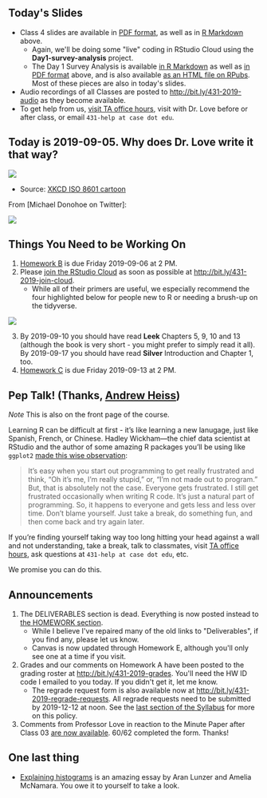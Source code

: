 ## Today's Slides

- Class 4 slides are available in [PDF format](https://github.com/THOMASELOVE/2019-431/blob/master/CLASSES/CLASS04/431_class-04-slides_2019.pdf), as well as in [R Markdown](https://github.com/THOMASELOVE/2019-431/blob/master/CLASSES/CLASS04/431_class-04-slides_2019.Rmd) above. 
    - Again, we'll be doing some "live" coding in RStudio Cloud using the **Day1-survey-analysis** project.
    - The Day 1 Survey Analysis is available [in R Markdown](https://github.com/THOMASELOVE/2019-431/blob/master/CLASSES/CLASS04/431_class-04_day1_survey_analyses.Rmd) as well as [in PDF format](https://github.com/THOMASELOVE/2019-431/blob/master/CLASSES/CLASS04/431_class-04_day1_survey_analyses.pdf) above, and is also available [as an HTML file on RPubs](http://rpubs.com/TELOVE/day1-survey-431-2019). Most of these pieces are also in today's slides.
- Audio recordings of all Classes are posted to http://bit.ly/431-2019-audio as they become available.
- To get help from us, [visit TA office hours](https://github.com/THOMASELOVE/2019-431/blob/master/calendar.md#ta-office-hours), visit with Dr. Love before or after class, or email `431-help at case dot edu`.

## Today is 2019-09-05. Why does Dr. Love write it that way?

![](https://imgs.xkcd.com/comics/iso_8601.png)

- Source: [XKCD ISO 8601 cartoon](https://xkcd.com/1179/)

From [Michael Donohoe on Twitter]:

![](https://github.com/THOMASELOVE/2019-431/blob/master/CLASSES/CLASS04/images/donohoe_dates_map.PNG)


## Things You Need to be Working On

1. [Homework B](https://github.com/THOMASELOVE/2019-431/tree/master/HOMEWORK/B) is due Friday 2019-09-06 at 2 PM.
2. Please [join the RStudio Cloud](http://bit.ly/431-2019-join-cloud) as soon as possible at http://bit.ly/431-2019-join-cloud.
    - While all of their primers are useful, we especially recommend the four highlighted below for people new to R or needing a brush-up on the tidyverse.

![](https://github.com/THOMASELOVE/2019-431/blob/master/CLASSES/CLASS04/images/rstudiocloud_primers.png)

3. By 2019-09-10 you should have read **Leek** Chapters 5, 9, 10 and 13 (although the book is very short - you might prefer to simply read it all). By 2019-09-17 you should have read **Silver** Introduction and Chapter 1, too.
4. [Homework C](https://github.com/THOMASELOVE/2019-431/tree/master/HOMEWORK/C) is due Friday 2019-09-13 at 2 PM.

## Pep Talk! (Thanks, [Andrew Heiss](https://evalf19.classes.andrewheiss.com/syllabus/#pep-talk))

*Note* This is also on the front page of the course.

Learning R can be difficult at first - it’s like learning a new lanugage, just like Spanish, French, or Chinese. Hadley Wickham—the chief data scientist at RStudio and the author of some amazing R packages you’ll be using like `ggplot2` [made this wise observation](https://r-posts.com/advice-to-young-and-old-programmers-a-conversation-with-hadley-wickham/):

> It’s easy when you start out programming to get really frustrated and think, “Oh it’s me, I’m really stupid,” or, “I’m not made out to program.” But, that is absolutely not the case. Everyone gets frustrated. I still get frustrated occasionally when writing R code. It’s just a natural part of programming. So, it happens to everyone and gets less and less over time. Don’t blame yourself. Just take a break, do something fun, and then come back and try again later.

If you’re finding yourself taking way too long hitting your head against a wall and not understanding, take a break, talk to classmates, visit [TA office hours](https://github.com/THOMASELOVE/2019-431/blob/master/calendar.md#ta-office-hours), ask questions at `431-help at case dot edu`, etc.

We promise you can do this.



## Announcements

1. The DELIVERABLES section is dead. Everything is now posted instead to [the HOMEWORK section](https://github.com/THOMASELOVE/2019-431/tree/master/HOMEWORK). 
    - While I believe I've repaired many of the old links to "Deliverables", if you find any, please let us know.
    - Canvas is now updated through Homework E, although you'll only see one at a time if you visit.
2. Grades and our comments on Homework A have been posted to the grading roster at http://bit.ly/431-2019-grades. You'll need the HW ID code I emailed to you today. If you didn't get it, let me know. 
    - The regrade request form is also available now at http://bit.ly/431-2019-regrade-requests. All regrade requests need to be submitted by 2019-12-12 at noon. See the [last section of the Syllabus](https://thomaselove.github.io/2019-431-syllabus/general-course-policies.html#grade-appeal-policy---request-a-review-in-december) for more on this policy.
3. Comments from Professor Love in reaction to the Minute Paper after Class 03 [are now available](http://bit.ly/431-2019-minute-03-response). 60/62 completed the form. Thanks!

## One last thing

- [Explaining histograms](https://tinlizzie.org/histograms/) is an amazing essay by Aran Lunzer and Amelia McNamara. You owe it to yourself to take a look.

